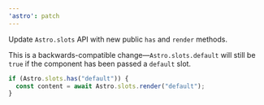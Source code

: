 ```yaml
---
'astro': patch
---
```


Update `Astro.slots` API with new public `has` and `render` methods. 

This is a backwards-compatible change—`Astro.slots.default` will still be `true` if the component has been passed a `default` slot.

```ts
if (Astro.slots.has("default")) {
  const content = await Astro.slots.render("default");
}
```
